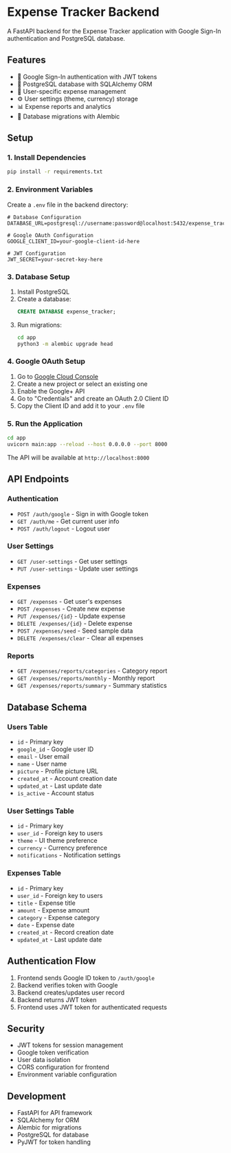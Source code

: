 # Expense Tracker Backend

A FastAPI backend for the Expense Tracker application with Google Sign-In authentication and PostgreSQL database.

## Features

- 🔐 Google Sign-In authentication with JWT tokens
- 💾 PostgreSQL database with SQLAlchemy ORM
- 👤 User-specific expense management
- ⚙️ User settings (theme, currency) storage
- 📊 Expense reports and analytics
- 🔄 Database migrations with Alembic

## Setup

### 1. Install Dependencies

```bash
pip install -r requirements.txt
```

### 2. Environment Variables

Create a `.env` file in the backend directory:

```env
# Database Configuration
DATABASE_URL=postgresql://username:password@localhost:5432/expense_tracker

# Google OAuth Configuration
GOOGLE_CLIENT_ID=your-google-client-id-here

# JWT Configuration
JWT_SECRET=your-secret-key-here
```

### 3. Database Setup

1. Install PostgreSQL
2. Create a database:
   ```sql
   CREATE DATABASE expense_tracker;
   ```
3. Run migrations:
   ```bash
   cd app
   python3 -m alembic upgrade head
   ```

### 4. Google OAuth Setup

1. Go to [Google Cloud Console](https://console.cloud.google.com/)
2. Create a new project or select an existing one
3. Enable the Google+ API
4. Go to "Credentials" and create an OAuth 2.0 Client ID
5. Copy the Client ID and add it to your `.env` file

### 5. Run the Application

```bash
cd app
uvicorn main:app --reload --host 0.0.0.0 --port 8000
```

The API will be available at `http://localhost:8000`

## API Endpoints

### Authentication
- `POST /auth/google` - Sign in with Google token
- `GET /auth/me` - Get current user info
- `POST /auth/logout` - Logout user

### User Settings
- `GET /user-settings` - Get user settings
- `PUT /user-settings` - Update user settings

### Expenses
- `GET /expenses` - Get user's expenses
- `POST /expenses` - Create new expense
- `PUT /expenses/{id}` - Update expense
- `DELETE /expenses/{id}` - Delete expense
- `POST /expenses/seed` - Seed sample data
- `DELETE /expenses/clear` - Clear all expenses

### Reports
- `GET /expenses/reports/categories` - Category report
- `GET /expenses/reports/monthly` - Monthly report
- `GET /expenses/reports/summary` - Summary statistics

## Database Schema

### Users Table
- `id` - Primary key
- `google_id` - Google user ID
- `email` - User email
- `name` - User name
- `picture` - Profile picture URL
- `created_at` - Account creation date
- `updated_at` - Last update date
- `is_active` - Account status

### User Settings Table
- `id` - Primary key
- `user_id` - Foreign key to users
- `theme` - UI theme preference
- `currency` - Currency preference
- `notifications` - Notification settings

### Expenses Table
- `id` - Primary key
- `user_id` - Foreign key to users
- `title` - Expense title
- `amount` - Expense amount
- `category` - Expense category
- `date` - Expense date
- `created_at` - Record creation date
- `updated_at` - Last update date

## Authentication Flow

1. Frontend sends Google ID token to `/auth/google`
2. Backend verifies token with Google
3. Backend creates/updates user record
4. Backend returns JWT token
5. Frontend uses JWT token for authenticated requests

## Security

- JWT tokens for session management
- Google token verification
- User data isolation
- CORS configuration for frontend
- Environment variable configuration

## Development

- FastAPI for API framework
- SQLAlchemy for ORM
- Alembic for migrations
- PostgreSQL for database
- PyJWT for token handling